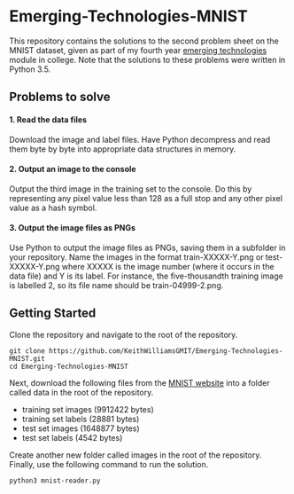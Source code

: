 # Emerging-Technologies-MNIST

This repository contains the solutions to the second problem sheet on the MNIST dataset, given as part of my fourth year [emerging technologies](https://emerging-technologies.github.io/) module in college. Note that the solutions to these problems were written in Python 3.5.

## Problems to solve

#### 1. Read the data files

Download the image and label files. Have Python decompress and read them byte by byte into appropriate data structures in memory.

#### 2. Output an image to the console

Output the third image in the training set to the console. Do this by representing any pixel value less than 128 as a full stop and any other pixel value as a hash symbol.

#### 3. Output the image files as PNGs

Use Python to output the image files as PNGs, saving them in a subfolder in your repository. Name the images in the format train-XXXXX-Y.png or test-XXXXX-Y.png where XXXXX is the image number (where it occurs in the data file) and Y is its label. For instance, the five-thousandth training image is labelled 2, so its file name should be train-04999-2.png.

## Getting Started

Clone the repository and navigate to the root of the repository.

```
git clone https://github.com/KeithWilliamsGMIT/Emerging-Technologies-MNIST.git
cd Emerging-Technologies-MNIST
```

Next, download the following files from the [MNIST website](http://yann.lecun.com/exdb/mnist/) into a folder called data in the root of the repository.
+ training set images (9912422 bytes) 
+ training set labels (28881 bytes) 
+ test set images (1648877 bytes) 
+ test set labels (4542 bytes)

Create another new folder called images in the root of the repository. Finally, use the following command to run the solution.

```
python3 mnist-reader.py
```